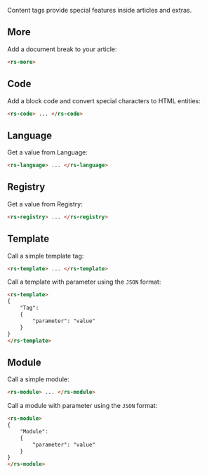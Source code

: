 Content tags provide special features inside articles and extras.


More
----

Add a document break to your article:

```html
<rs-more>
```


Code
----

Add a block code and convert special characters to HTML entities:

```html
<rs-code> ... </rs-code>
```


Language
--------

Get a value from Language:

```html
<rs-language> ... </rs-language>
```


Registry
--------

Get a value from Registry:

```html
<rs-registry> ... </rs-registry>
```


Template
--------

Call a simple template tag:

```html
<rs-template> ... </rs-template>
```

Call a template with parameter using the `JSON` format:

```html
<rs-template>
{
	"Tag":
	{
		"parameter": "value"
	}
}
</rs-template>
```


Module
------

Call a simple module:

```html
<rs-module> ... </rs-module>
```

Call a module with parameter using the `JSON` format:

```html
<rs-module>
{
	"Module":
	{
		"parameter": "value"
	}
}
</rs-module>
```
